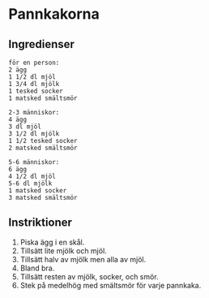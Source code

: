 # Pannkakorna #

## Ingredienser ##
```
för en person:
2 ägg
1 1/2 dl mjöl
1 3/4 dl mjölk
1 tesked socker
1 matsked smältsmör

2-3 människor:
4 ägg
3 dl mjöl
3 1/2 dl mjölk
1 1/2 tesked socker
2 matsked smältsmör

5-6 människor:
6 ägg
4 1/2 dl mjöl
5-6 dl mjölk
1 matsked socker
3 matsked smältsmör
``` 

## Instriktioner ##
1. Piska ägg i en skål.
2. Tillsätt lite mjölk och mjöl.
3. Tillsätt halv av mjölk men alla av mjöl.
4. Bland bra.
5. Tillsätt resten av mjölk, socker, och smör.
6. Stek på medelhög med smältsmör för varje pannkaka.
